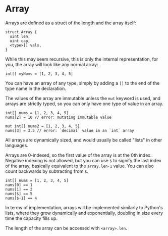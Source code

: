 # Array

Arrays are defined as a struct of the length and the array itself:

```nc
struct Array {
  uint len,
  uint cap,
  <type>[] vals,
}
```

While this may seem recursive, this is only the internal representation, for you, the array will look like any normal array:

```nc
int[] myNums = [1, 2, 3, 4, 5]
```

You can have an array of any type, simply by adding a `[]` to the end of the type name in the declaration.

The values of the array are immutable unless the `mut` keyword is used, and arrays are strictly typed, so you can only have one type of value in an array.

```nc
int[] nums = [1, 2, 3, 4, 5]
nums[2] = 10 // error: mutating immutable value

mut int[] nums2 = [1, 2, 3, 4, 5]
nums[3] = 3.5 // error: `decimal` value in an `int` array
```

All arrays are dynamically sized, and would usually be called "lists" in other languages.

Arrays are 0-indexed, so the first value of the array is at the 0th index. Negative indexing is not allowed, but you can use `$` to signify the last index of the array, basically equivalent to the `array.len-1` value. You can also count backwards by subtracting from `$`.

```nc
int[] nums = [1, 2, 3, 4, 5]
nums[0] == 1
nums[1] == 2
nums[$] == 5
nums[$-1] == 4
```

In terms of implementation, arrays will be implemented similarly to Python's lists, where they grow dynamically and exponentially, doubling in size every time the capacity fills up.

The length of the array can be accessed with `<array>.len`.
